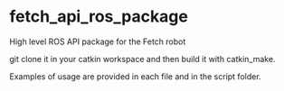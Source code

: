 # fetch_api_ros_package
High level ROS API package for the Fetch robot

git clone it in your catkin workspace and then build it with catkin_make.

Examples of usage are provided in each file and in the script folder.
